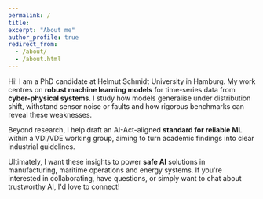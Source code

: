 ```yaml
---
permalink: /
title: 
excerpt: "About me"
author_profile: true
redirect_from: 
  - /about/
  - /about.html
---
```



Hi! I am a PhD candidate at Helmut Schmidt University in Hamburg. My work centres on __robust machine learning models__ for time-series data from __cyber-physical systems__. I study how models generalise under distribution shift, withstand sensor noise or faults and how rigorous benchmarks can reveal these weaknesses.

Beyond research, I help draft an AI-Act-aligned __standard for reliable ML__ within a VDI/VDE working group, aiming to turn academic findings into clear industrial guidelines.

Ultimately, I want these insights to power __safe AI__ solutions in manufacturing, maritime operations and energy systems. If you're interested in collaborating, have questions, or simply want to chat about trustworthy AI, I'd love to connect!
